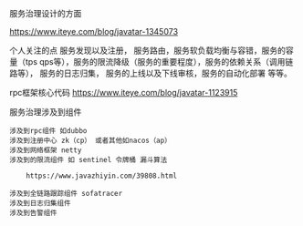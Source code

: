 服务治理设计的方面

https://www.iteye.com/blog/javatar-1345073

个人关注的点 服务发现以及注册， 服务路由，服务软负载均衡与容错，服务的容量（tps qps等），服务的限流降级（服务的重要程度），服务的依赖关系（调用链路等）， 服务的日志归集，
服务的上线以及下线审核，服务的自动化部署 等等。 

rpc框架核心代码
https://www.iteye.com/blog/javatar-1123915

服务治理涉及到组件

    涉及到rpc组件 如dubbo
    涉及到注册中心 zk（cp） 或者其他如nacos（ap）
    涉及到网络框架 netty
    涉及到的限流组件 如 sentinel 令牌桶 漏斗算法
        
        https://www.javazhiyin.com/39808.html
        
    涉及到全链路跟踪组件 sofatracer
    涉及到日志归集组件
    涉及到告警组件
    
    